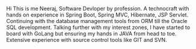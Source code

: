Hi This is me Neeraj, Software Devloper by profession. A technocraft with hands on experience in Spring Boot, Spring MVC, Hibernate, JSP Servlet. Continuing with the database management tools from ORM till the Oracle SQL development.
Talking further with my interest zones, I have started to board with GoLang but ensuring my hands in JAVA from head to toe.
Extensive experience with source control tools like GIT and SVN.
